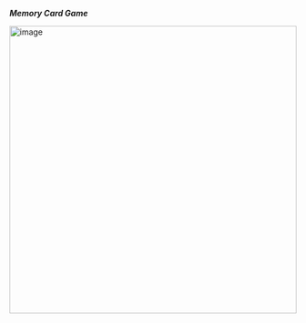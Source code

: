 ***Memory Card Game***

<img width="504" alt="image" src="https://github.com/user-attachments/assets/1862c746-ea7e-4fbb-a668-7e89269157a0" />
